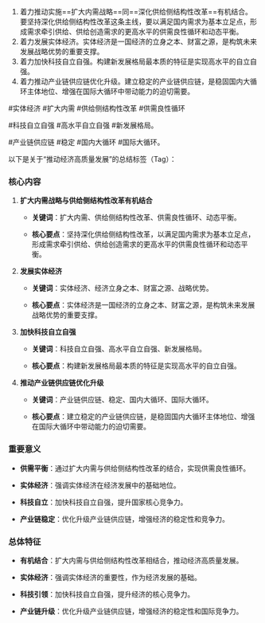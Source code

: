1. 着力推动实施==扩大内需战略==同==深化供给侧结构性改革==有机结合。 要坚持深化供给侧结构性改革这条主线，要以满足国内需求为基本立足点，形成需求牵引供给、供给创造需求的更高水平的供需良性循环和动态平衡。
2. 着力发展实体经济。实体经济是一国经济的立身之本、财富之源，是构筑未来发展战略优势的重要支撑。 
3. 着力加快科技自立自强。构建新发展格局最本质的特征是实现高水平的自立自强。
4. 着力推动产业链供应链优化升级。建立稳定的产业链供应链，是稳固国内大循环主体地位、增强在国际大循环中带动能力的迫切需要。


 #实体经济  #扩大内需 #供给侧结构性改革 #供需良性循环

 #科技自立自强 #高水平自立自强 #新发展格局。

 #产业链供应链 #稳定 #国内大循环 #国际大循环。


以下是关于“推动经济高质量发展”的总结标签（Tag）：

### 核心内容

1. **扩大内需战略与供给侧结构性改革有机结合**
    
    - **关键词**：扩大内需、供给侧结构性改革、供需良性循环、动态平衡。
        
    - **核心要点**：坚持深化供给侧结构性改革，以满足国内需求为基本立足点，形成需求牵引供给、供给创造需求的更高水平的供需良性循环和动态平衡。
        
2. **发展实体经济**
    
    - **关键词**：实体经济、经济立身之本、财富之源、战略优势。
        
    - **核心要点**：实体经济是一国经济的立身之本、财富之源，是构筑未来发展战略优势的重要支撑。
        
3. **加快科技自立自强**
    
    - **关键词**：科技自立自强、高水平自立自强、新发展格局。
        
    - **核心要点**：构建新发展格局最本质的特征是实现高水平的自立自强。
        
4. **推动产业链供应链优化升级**
    
    - **关键词**：产业链供应链、稳定、国内大循环、国际大循环。
        
    - **核心要点**：建立稳定的产业链供应链，是稳固国内大循环主体地位、增强在国际大循环中带动能力的迫切需要。
        

### 重要意义

- **供需平衡**：通过扩大内需与供给侧结构性改革的结合，实现供需良性循环。
    
- **实体经济**：强调实体经济在经济发展中的基础地位。
    
- **科技自立**：加快科技自立自强，提升国家核心竞争力。
    
- **产业链稳定**：优化升级产业链供应链，增强经济的稳定性和竞争力。
    

### 总体特征

- **有机结合**：扩大内需与供给侧结构性改革相结合，推动经济高质量发展。
    
- **实体经济**：强调实体经济的重要性，作为经济发展的基础。
    
- **科技引领**：加快科技自立自强，提升经济的核心竞争力。
    
- **产业链升级**：优化升级产业链供应链，增强经济的稳定性和国际竞争力。